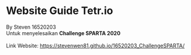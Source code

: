 # Website Guide Tetr.io
By Steven 16520203
<br/>
Untuk menyelesaikan **Challenge SPARTA 2020**
<br/>
<br/>
Link Website: https://stevenwen81.github.io/16520203_ChallengeSPARTA/
